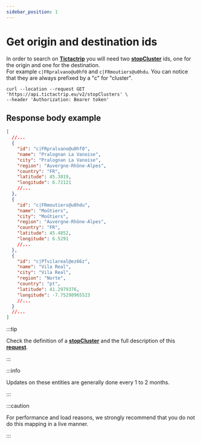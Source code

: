 ```yaml
---
sidebar_position: 1
---
```


# Get origin and destination ids

In order to search on **[Tictactrip](https://www.tictactrip.eu/)** you will need two **[stopCluster](../../Reference/stop-cluster.md)** ids, one for the origin and one for the destination.  
For example `c|FRpralvano@u0hf0` and `c|FRmoutiers@u0hdu`. You can notice that they are always prefixed by a "c" for "cluster".

```
curl --location --request GET 'https://api.tictactrip.eu/v2/stopClusters' \
--header 'Authorization: Bearer token'
```

## Response body example

```json
[
  //...
  {
    "id": "c|FRpralvano@u0hf0",
    "name": "Pralognan La Vanoise",
    "city": "Pralognan La Vanoise",
    "region": "Auvergne-Rhône-Alpes",
    "country": "FR",
    "latitude": 45.3819,
    "longitude": 6.72121
    //...
  },
  {
    "id": "c|FRmoutiers@u0hdu",
    "name": "Moûtiers",
    "city": "Moûtiers",
    "region": "Auvergne-Rhône-Alpes",
    "country": "FR",
    "latitude": 45.4852,
    "longitude": 6.5291
    //...
  },
  {
    "id": "c|PTvilareal@ez66z",
    "name": "Vila Real",
    "city": "Vila Real",
    "region": "Norte",
    "country": "pt",
    "latitude": 41.2979376,
    "longitude": -7.75298965523
    //...
  }
  //...
]
```

:::tip

Check the definition of a **[stopCluster](../../Reference/stop-cluster.md)** and the full description of this **[request](/api#operation/GetAllStopClusters)**.

:::

:::info

Updates on these entities are generally done every 1 to 2 months.

:::

:::caution

For performance and load reasons, we strongly recommend that you do not do this mapping in a live manner.

:::
